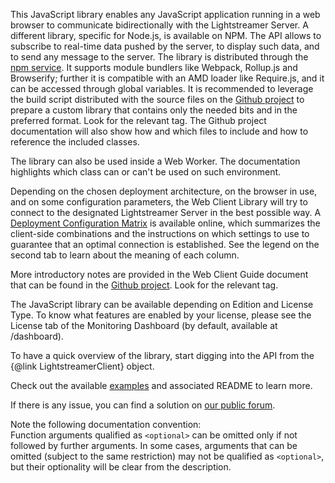 This JavaScript library enables any JavaScript application running in a web browser to communicate bidirectionally with the Lightstreamer Server. A different library, specific for Node.js, is available on NPM.
The API allows to subscribe to real-time data pushed by the server, to display such data, and to send any message to the server.
The library is distributed through the <a href="https://www.npmjs.com/package/lightstreamer-client-web" target="_top">npm service</a>. It supports module bundlers like Webpack, Rollup.js and Browserify; further it is compatible with an AMD loader like Require.js, and it can be accessed through global variables. 
It is recommended to leverage the build script distributed with the source files on the [Github project](https://github.com/Lightstreamer/Lightstreamer-lib-client-javascript) to prepare a custom library 
that contains only the needed bits and in the preferred format. Look for the relevant tag. The Github project documentation will also show how and which files to include and how to reference the included classes. 

The library can also be used inside a Web Worker. The documentation highlights which class can or can't be used on such environment.

Depending on the chosen deployment architecture, on the browser in use, and on some configuration parameters, the Web Client Library will try to connect to the designated Lightstreamer Server in the best possible way.
A <a href="https://docs.google.com/spreadsheets/d/1Lu-g-dmm_9gmrnf043wbjYRcoRC7fFAFCfUirIUpzXg/edit#gid=1" target="_top">Deployment Configuration Matrix</a> is available online, which summarizes the client-side combinations and the instructions on which settings to use to guarantee that an optimal connection is established. See the legend on the second tab to learn about the meaning of each column.

More introductory notes are provided in the Web Client Guide document that can be found in the [Github project](https://github.com/Lightstreamer/Lightstreamer-lib-client-javascript). Look for the relevant tag.

The JavaScript library can be available depending on Edition and License Type. To know what features are enabled by your license, please see the License tab of the Monitoring Dashboard (by default, available at /dashboard).

To have a quick overview of the library, start digging into the API from the {@link LightstreamerClient} object.

Check out the available <a href="http://demos.lightstreamer.com/?p=lightstreamer&t=client&a=javascriptclient">examples</a> and associated README to learn more.

If there is any issue, you can find a solution on <a href="http://forums.lightstreamer.com/forumdisplay.php?11-JavaScript-Client-API" target="_top">our public forum</a>.

Note the following documentation convention:
<br>
Function arguments qualified as `<optional>` can be omitted only if not followed by further arguments.
In some cases, arguments that can be omitted (subject to the same restriction) may not be qualified as `<optional>`, but their optionality will be clear from the description.
